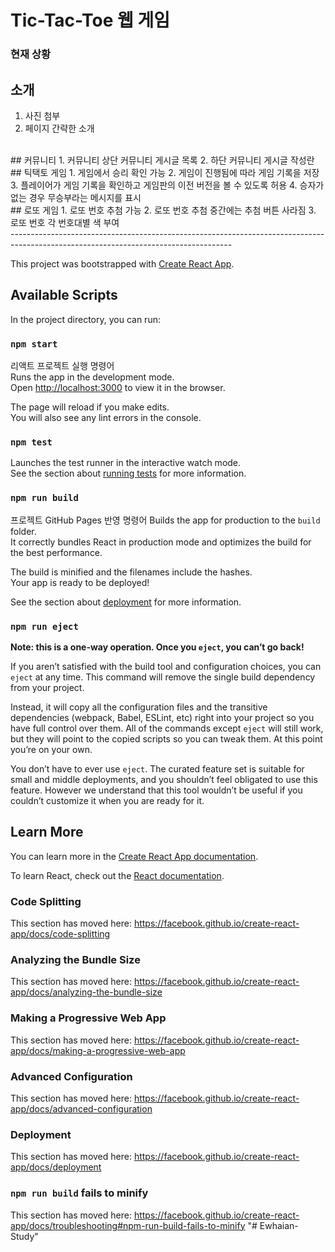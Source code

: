 # Tic-Tac-Toe 웹 게임

### 현재 상황

## 소개
1. 사진 첨부
2. 페이지 간략한 소개
<br>
## 커뮤니티
1. 커뮤니티 상단 커뮤니티 게시글 목록
2. 하단 커뮤니티 게시글 작성란
<br>
## 틱택토 게임
1. 게임에서 승리 확인 가능
2. 게임이 진행됨에 따라 게임 기록을 저장
3. 플레이어가 게임 기록을 확인하고 게임판의 이전 버전을 볼 수 있도록 허용
4. 승자가 없는 경우 무승부라는 메시지를 표시
<br>
## 로또 게임
1. 로또 번호 추첨 가능
2. 로또 번호 추첨 중간에는 추첨 버튼 사라짐
3. 로또 번호 각 번호대별 색 부여
<br>
-------------------------------------------------------------------------------------------------------------------------------------

This project was bootstrapped with [Create React App](https://github.com/facebook/create-react-app).

## Available Scripts

In the project directory, you can run:

### `npm start`

리액트 프로젝트 실행 명령어<br>
Runs the app in the development mode.<br />
Open [http://localhost:3000](http://localhost:3000) to view it in the browser.

The page will reload if you make edits.<br />
You will also see any lint errors in the console.

### `npm test`

Launches the test runner in the interactive watch mode.<br />
See the section about [running tests](https://facebook.github.io/create-react-app/docs/running-tests) for more information.

### `npm run build`
프로젝트 GitHub Pages 반영 명령어
Builds the app for production to the `build` folder.<br />
It correctly bundles React in production mode and optimizes the build for the best performance.

The build is minified and the filenames include the hashes.<br />
Your app is ready to be deployed!

See the section about [deployment](https://facebook.github.io/create-react-app/docs/deployment) for more information.

### `npm run eject`

**Note: this is a one-way operation. Once you `eject`, you can’t go back!**

If you aren’t satisfied with the build tool and configuration choices, you can `eject` at any time. This command will remove the single build dependency from your project.

Instead, it will copy all the configuration files and the transitive dependencies (webpack, Babel, ESLint, etc) right into your project so you have full control over them. All of the commands except `eject` will still work, but they will point to the copied scripts so you can tweak them. At this point you’re on your own.

You don’t have to ever use `eject`. The curated feature set is suitable for small and middle deployments, and you shouldn’t feel obligated to use this feature. However we understand that this tool wouldn’t be useful if you couldn’t customize it when you are ready for it.

## Learn More

You can learn more in the [Create React App documentation](https://facebook.github.io/create-react-app/docs/getting-started).

To learn React, check out the [React documentation](https://reactjs.org/).

### Code Splitting

This section has moved here: https://facebook.github.io/create-react-app/docs/code-splitting

### Analyzing the Bundle Size

This section has moved here: https://facebook.github.io/create-react-app/docs/analyzing-the-bundle-size

### Making a Progressive Web App

This section has moved here: https://facebook.github.io/create-react-app/docs/making-a-progressive-web-app

### Advanced Configuration

This section has moved here: https://facebook.github.io/create-react-app/docs/advanced-configuration

### Deployment

This section has moved here: https://facebook.github.io/create-react-app/docs/deployment

### `npm run build` fails to minify

This section has moved here: https://facebook.github.io/create-react-app/docs/troubleshooting#npm-run-build-fails-to-minify
"# Ewhaian-Study" 
